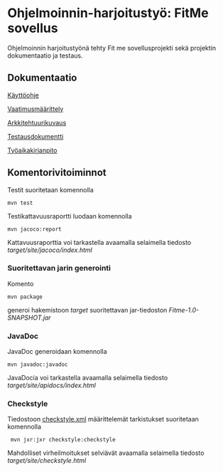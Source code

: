 
# <h1>Ohjelmoinnin-harjoitustyö: FitMe sovellus
Ohjelmoinnin harjoitustyönä tehty Fit me sovellusprojekti sekä projektin dokumentaatio ja testaus.

## <h2>Dokumentaatio

[Käyttöohje](https://github.com/vsvala/otm-harjoitustyo/blob/master/dokumentaatio/kayttoohje.md)

[Vaatimusmäärittely](https://github.com/vsvala/otm-harjoitustyo/blob/master/dokumentaatio/vaatimusm%C3%A4%C3%A4rittely.md)

[Arkkitehtuurikuvaus](https://github.com/vsvala/otm-harjoitustyo/blob/master/dokumentaatio/arkkitehtuurikuvaus)

[Testausdokumentti](https://github.com/vsvala/otm-harjoitustyo/blob/master/dokumentaatio/testaus.md)

[Työaikakirjanpito](https://github.com/vsvala/otm-harjoitustyo/blob/master/dokumentaatio/ty%C3%B6aikakirjanpito)


## <h2>Komentorivitoiminnot

Testit suoritetaan komennolla

```
mvn test
```

Testikattavuusraportti luodaan komennolla

```
mvn jacoco:report
```

Kattavuusraporttia voi tarkastella avaamalla selaimella tiedosto _target/site/jacoco/index.html_

### Suoritettavan jarin generointi

Komento

```
mvn package
```

generoi hakemistoon _target_ suoritettavan jar-tiedoston _Fitme-1.0-SNAPSHOT.jar_

### JavaDoc

JavaDoc generoidaan komennolla

```
mvn javadoc:javadoc
```

JavaDocia voi tarkastella avaamalla selaimella tiedosto _target/site/apidocs/index.html_

### Checkstyle

Tiedostoon [checkstyle.xml](https://github.com/mluukkai/FitMe/blob/master/checkstyle.xml) määrittelemät tarkistukset suoritetaan komennolla

```
 mvn jxr:jxr checkstyle:checkstyle
```

Mahdolliset virheilmoitukset selviävät avaamalla selaimella tiedosto _target/site/checkstyle.html_
